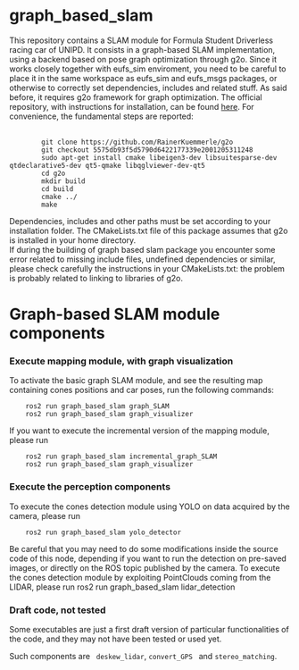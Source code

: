 # graph_based_slam
This repository contains a SLAM module for Formula Student Driverless racing car of UNIPD.
It consists in a graph-based SLAM implementation, using a backend based on pose graph optimization through g2o.
Since it works closely together with eufs_sim enviroment, you need to be careful to place it in the same workspace as eufs_sim and eufs_msgs packages, or otherwise to correctly set dependencies, includes and related stuff.
As said before, it requires g2o framework for graph optimization. The official repository, with instructions for installation, can be found [here](https://github.com/RainerKuemmerle/g2o). For convenience, the fundamental steps are reported:  
<br/>

			git clone https://github.com/RainerKuemmerle/g2o
   			git checkout 5575db93f5d5790d6422177339e2001205311248
			sudo apt-get install cmake libeigen3-dev libsuitesparse-dev qtdeclarative5-dev qt5-qmake libqglviewer-dev-qt5
			cd g2o
			mkdir build
			cd build
			cmake ../
			make
	
Dependencies, includes and other paths must be set according to your installation folder. The CMakeLists.txt file of this package assumes that g2o is installed in your home directory.  
If during the building of graph based slam package you encounter some error related to missing include files, undefined dependencies or similar, please check carefully the instructions in your CMakeLists.txt: the problem is probably related to linking to libraries of g2o.
# Graph-based SLAM module components
### Execute mapping module, with graph visualization
To activate the basic graph SLAM module, and see the resulting map containing cones positions and car poses, run the following commands:
 
        ros2 run graph_based_slam graph_SLAM
        ros2 run graph_based_slam graph_visualizer
If you want to execute the incremental version of the mapping module, please run 
       
        ros2 run graph_based_slam incremental_graph_SLAM
        ros2 run graph_based_slam graph_visualizer
### Execute the perception components
To execute the cones detection module using YOLO on data acquired by the camera, please run 
		
		ros2 run graph_based_slam yolo_detector
Be careful that you may need to do some modifications inside the source code of this node, depending if you want to run the detection on pre-saved images, or directly on the ROS topic published by the camera.
To execute the cones detection module by exploiting PointClouds coming from the LIDAR, please run
		ros2 run graph_based_slam lidar_detection
		
		
### Draft code, not tested
Some executables are just a first draft version of particular functionalities of the code, and they may not have been tested or used yet.
 
Such components are ``` deskew_lidar```, ```convert_GPS ``` and ```stereo_matching```.
